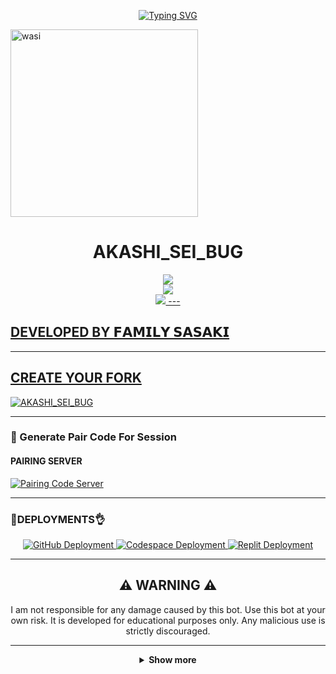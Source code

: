 <p align="center">
  <a href="https://git.io/typing-svg">
    <img src="https://readme-typing-svg.demolab.com?font=EB+Garamond&weight=800&size=28&duration=4000&pause=1000&random=false&width=435&lines=+AKASHI_SEI_BUG;WHATSAPP+CRASH+x+BUG+BOT;DEVELOPED+BY+𝗙𝗔𝗠𝗜𝗟𝗬 𝗦𝗔𝗦𝗔𝗞𝗜" alt="Typing SVG" />
  </a>
</p>

 <img alt="wasi" height="300" src="https://i.imgur.com/JPUEVrM.jpeg">
    <h1 align="center"> AKASHI_SEI_BUG</h1>

<p align="center">
<a href="https://www.youtube.com/@SSK-FAMILYCAMPAGNY"><img src="https://img.shields.io/badge/YouTube-ff0000?style=for-the-badge&logo=youtube&logoColor=ff000000&link=https://www.youtube.com/@SSK-FAMILYCAMPAGNY" /><br>
<a href="https://whatsapp.com/channel/0029Vajrhmz96H4IsEjh4a41"><img src="https://img.shields.io/badge/WhatsApp Channel-25D366?style=for-the-badge&logo=whatsapp&logoColor=white&link=https://whatsapp.com/channel/0029VaG9VfPKWEKk1rxTQD20" /><br>
<a href="https://t.me/+13472314632"><img src="https://img.shields.io/badge/Telegram-00FFFF?style=for-the-badge&logo=telegram&logoColor=white" />
---

## DEVELOPED BY 𝗙𝗔𝗠𝗜𝗟𝗬 𝗦𝗔𝗦𝗔𝗞𝗜

---

## CREATE YOUR FORK
<a href="https://github.com/Gungun243/AKASHI_SEI_BUG/fork">
  <img title="AKASHI_SEI_BUG" src="https://img.shields.io/badge/FORK-AKASHI_SEI_BUG-red?color=red&style=for-the-badge&logo=stackshare">
</a>

---

### 🔐 Generate Pair Code For Session

#### PAIRING SERVER 
<a href="https://akashi-sei-sax.onrender.com/" target="_blank">
  <img alt="Pairing Code Server " src="https://img.shields.io/badge/PAIRING CODE-green?style=for-the-badge&logo=opencv&logoColor=white"/>
</a>

---

###  🐛DEPLOYMENTS👌

<div align="center">
  <!-- Badges for deployment -->
  <a href="https://www.youtube.com/@SSK-FAMILYCAMPAGNY" target="_blank">
    <img src="https://img.shields.io/badge/Deployment-GitHub-blue?style=for-the-badge&logo=github" alt="GitHub Deployment" />
  </a>
  <a href="https://www.youtube.com/@SSK-FAMILYCAMPAGNY" target="_blank">
    <img src="https://img.shields.io/badge/Deployment-Codespace-blue?style=for-the-badge&logo=github" alt="Codespace Deployment" />
  </a>
  <a href="https://www.youtube.com/@SSK-FAMILYCAMPAGNY" target="_blank">
    <img src="https://img.shields.io/badge/Deployment-Replit-blue?style=for-the-badge&logo=replit" alt="Replit Deployment" />
  </a>
  
---

## ⚠️ WARNING ⚠️

I am not responsible for any damage caused by this bot. Use this bot at your own risk. It is developed for educational purposes only. Any malicious use is strictly discouraged.

---

<details>
  <summary><strong>Show more</strong></summary>


---

## Developer 💀

<a href="https://github.com/Gungun243">
  <img src="https://github.com/Gungun243.png" width="200" height="200" alt="Gon Freecss"/>
</a>
<p align="center"><strong>Gungun243</strong></p>

---

## Contributors 🤝

<a href="https://github.com/Alp24ni">
  <img src="https://github.com/Alp24ni.png" width="200" height="200" alt="Alp24ni"/>
</a>
<p align="center"><strong>Alp24ni</strong

---

## GitHub Deployment

```yaml
name: Node.js CI

on:
  push:
    branches:
      - main
  pull_request:
    branches:
      - main
  schedule:
    - cron: '0 */6 * * *'  

jobs:
  build:

    runs-on: ubuntu-latest

    strategy:
      matrix:
        node-version: [20.x]

    steps:
    - name: Checkout repository
      uses: actions/checkout@v3

    - name: Set up Node.js
      uses: actions/setup-node@v3
      with:
        node-version: ${{ matrix.node-version }}

    - name: Install dependencies
      run: npm install

    - name: Install FFmpeg
      run: sudo apt-get install -y ffmpeg

    - name: Start application with timeout
      run: |
        timeout 21590s npm start  # Limits run to 5h 59m 50s

    - name: Save state (Optional)
      run: |
        ./save_state.sh
